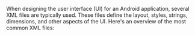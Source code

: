 When designing the user interface (UI) for an Android application, several XML files are typically used. These files define the layout, styles, strings, dimensions, and other aspects of the UI. Here's an overview of the most common XML files:
